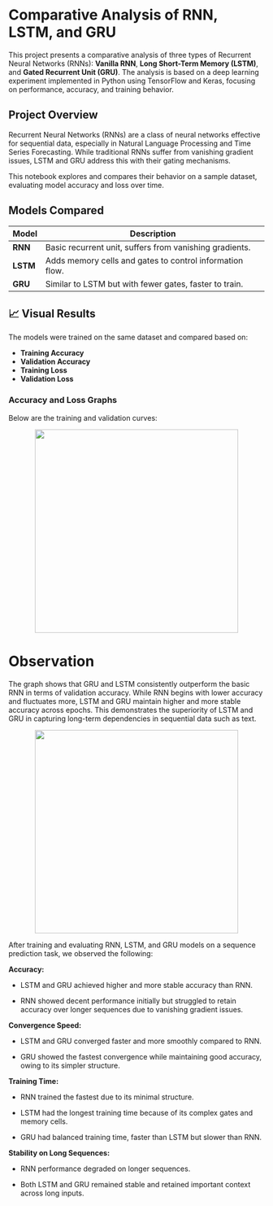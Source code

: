 # Comparative Analysis of RNN, LSTM, and GRU

This project presents a comparative analysis of three types of Recurrent Neural Networks (RNNs): **Vanilla RNN**, **Long Short-Term Memory (LSTM)**, and **Gated Recurrent Unit (GRU)**. The analysis is based on a deep learning experiment implemented in Python using TensorFlow and Keras, focusing on performance, accuracy, and training behavior.

## Project Overview

Recurrent Neural Networks (RNNs) are a class of neural networks effective for sequential data, especially in Natural Language Processing and Time Series Forecasting. While traditional RNNs suffer from vanishing gradient issues, LSTM and GRU address this with their gating mechanisms.

This notebook explores and compares their behavior on a sample dataset, evaluating model accuracy and loss over time.

## Models Compared

| Model     | Description |
|-----------|-------------|
| **RNN**   | Basic recurrent unit, suffers from vanishing gradients. |
| **LSTM**  | Adds memory cells and gates to control information flow. |
| **GRU**   | Similar to LSTM but with fewer gates, faster to train. |

## 📈 Visual Results

The models were trained on the same dataset and compared based on:

- **Training Accuracy**
- **Validation Accuracy**
- **Training Loss**
- **Validation Loss**

### Accuracy and Loss Graphs

Below are the training and validation curves:
<p align="center">
  <img src="https://github.com/user-attachments/assets/9f258f56-c2b3-45db-b7da-e31708bdce13" width="400"/>
</p>

# Observation

The graph shows that GRU and LSTM consistently outperform the basic RNN in terms of validation accuracy. While RNN begins with lower accuracy and fluctuates more, LSTM and GRU maintain higher and more stable accuracy across epochs. This demonstrates the superiority of LSTM and GRU in capturing long-term dependencies in sequential data such as text.

<p align="center">
  <img src="https://github.com/user-attachments/assets/45a1692d-7705-48c8-baf0-af399e9dfa09" width="400"/>
</p>

After training and evaluating RNN, LSTM, and GRU models on a sequence prediction task, we observed the following:

**Accuracy:**

- LSTM and GRU achieved higher and more stable accuracy than RNN.

- RNN showed decent performance initially but struggled to retain accuracy over longer sequences due to vanishing gradient issues.

**Convergence Speed:**

- LSTM and GRU converged faster and more smoothly compared to RNN.

- GRU showed the fastest convergence while maintaining good accuracy, owing to its simpler structure.

**Training Time:**

- RNN trained the fastest due to its minimal structure.

- LSTM had the longest training time because of its complex gates and memory cells.

- GRU had balanced training time, faster than LSTM but slower than RNN.

**Stability on Long Sequences:**

- RNN performance degraded on longer sequences.

- Both LSTM and GRU remained stable and retained important context across long inputs.

